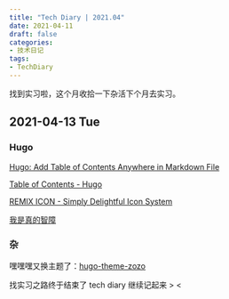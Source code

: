 ```yaml
---
title: "Tech Diary | 2021.04"
date: 2021-04-11
draft: false
categories: 
- 技术日记
tags:
- TechDiary
---
```


找到实习啦，这个月收拾一下杂活下个月去实习。
<!--more-->

## 2021-04-13 Tue

### Hugo

[Hugo: Add Table of Contents Anywhere in Markdown File](https://ruddra.com/hugo-add-toc-anywhere/)

[Table of Contents - Hugo](https://gohugo.io/content-management/toc/)

[REMIX ICON - Simply Delightful Icon System](https://remixicon.com/)

[我是真的智障](https://www.zhihu.com/question/414295803/answer/1410344932)

### 杂

嘿嘿嘿又换主题了：[hugo-theme-zozo](https://github.com/varkai/hugo-theme-zozo)

找实习之路终于结束了 tech diary 继续记起来 > <